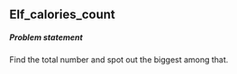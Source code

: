 Elf_calories_count
-

##### Problem statement

Find the total number and spot out the biggest among that. 


